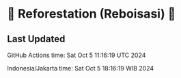 
# 🌳 Reforestation (Reboisasi) 🌲

## Last Updated

GitHub Actions time: Sat Oct  5 11:16:19 UTC 2024

Indonesia/Jakarta time: Sat Oct  5 18:16:19 WIB 2024
